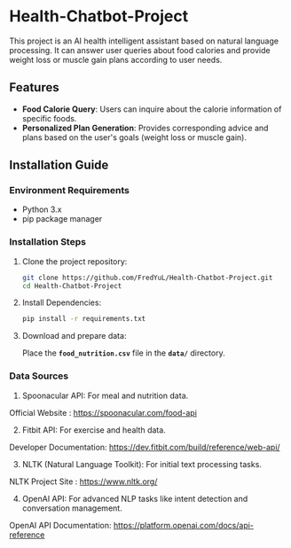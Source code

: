 # Health-Chatbot-Project

This project is an AI health intelligent assistant based on natural language processing. It can answer user queries about food calories and provide weight loss or muscle gain plans according to user needs.

## Features

- **Food Calorie Query**: Users can inquire about the calorie information of specific foods.
- **Personalized Plan Generation**: Provides corresponding advice and plans based on the user's goals (weight loss or muscle gain).

## Installation Guide

### Environment Requirements

- Python 3.x
- pip package manager

### Installation Steps

1. Clone the project repository:

   ```bash
   git clone https://github.com/FredYuL/Health-Chatbot-Project.git
   cd Health-Chatbot-Project

2. Install Dependencies: 

    ```bash
    pip install -r requirements.txt

3. Download and prepare data: 

    Place the **`food_nutrition.csv`** file in the **`data/`** directory.

### Data Sources

1. Spoonacular API: For meal and nutrition data.

Official Website : https://spoonacular.com/food-api

2. Fitbit API: For exercise and health data.

Developer Documentation: https://dev.fitbit.com/build/reference/web-api/

3. NLTK (Natural Language Toolkit): For initial text processing tasks.

NLTK Project Site : https://www.nltk.org/

4. OpenAI API: For advanced NLP tasks like intent detection and conversation management.

OpenAI API Documentation: https://platform.openai.com/docs/api-reference

